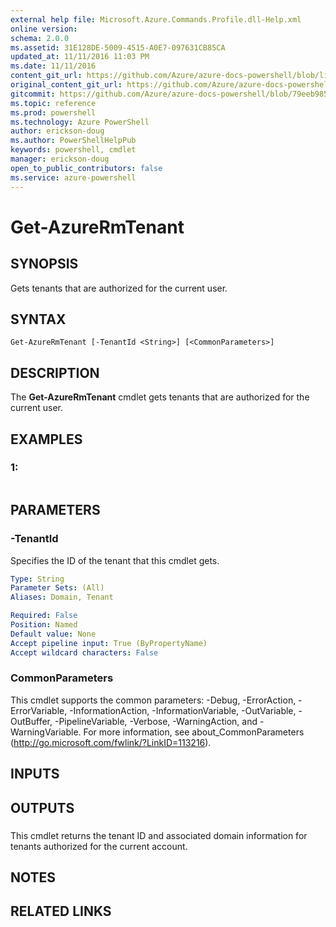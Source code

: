```yaml
---
external help file: Microsoft.Azure.Commands.Profile.dll-Help.xml
online version: 
schema: 2.0.0
ms.assetid: 31E128DE-5009-4515-A0E7-097631CB85CA
updated_at: 11/11/2016 11:03 PM
ms.date: 11/11/2016
content_git_url: https://github.com/Azure/azure-docs-powershell/blob/live/azureps-cmdlets-docs/ResourceManager/AzureRM.Profile/v2.2.0/Get-AzureRmTenant.md
original_content_git_url: https://github.com/Azure/azure-docs-powershell/blob/live/azureps-cmdlets-docs/ResourceManager/AzureRM.Profile/v2.2.0/Get-AzureRmTenant.md
gitcommit: https://github.com/Azure/azure-docs-powershell/blob/79eeb985ea480979357fb4695832a0c3d29a48bf/azureps-cmdlets-docs/ResourceManager/AzureRM.Profile/v2.2.0/Get-AzureRmTenant.md
ms.topic: reference
ms.prod: powershell
ms.technology: Azure PowerShell
author: erickson-doug
ms.author: PowerShellHelpPub
keywords: powershell, cmdlet
manager: erickson-doug
open_to_public_contributors: false
ms.service: azure-powershell
---
```


# Get-AzureRmTenant

## SYNOPSIS
Gets tenants that are authorized for the current user.

## SYNTAX

```
Get-AzureRmTenant [-TenantId <String>] [<CommonParameters>]
```

## DESCRIPTION
The **Get-AzureRmTenant** cmdlet gets tenants that are authorized for the current user.

## EXAMPLES

### 1:
```

```

## PARAMETERS

### -TenantId
Specifies the ID of the tenant that this cmdlet gets.

```yaml
Type: String
Parameter Sets: (All)
Aliases: Domain, Tenant

Required: False
Position: Named
Default value: None
Accept pipeline input: True (ByPropertyName)
Accept wildcard characters: False
```

### CommonParameters
This cmdlet supports the common parameters: -Debug, -ErrorAction, -ErrorVariable, -InformationAction, -InformationVariable, -OutVariable, -OutBuffer, -PipelineVariable, -Verbose, -WarningAction, and -WarningVariable. For more information, see about_CommonParameters (http://go.microsoft.com/fwlink/?LinkID=113216).

## INPUTS

## OUTPUTS

###  
This cmdlet returns the tenant ID and associated domain information for tenants authorized for the current account.

## NOTES

## RELATED LINKS


